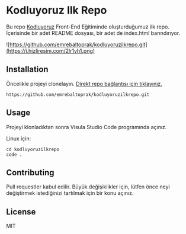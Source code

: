 # Kodluyoruz Ilk Repo

Bu repo [Kodluyoruz](https://www.kodluyoruz.org/) Front-End Eğitiminde oluşturduğumuz ilk repo. İçerisinde bir adet README dosyası, bir adet de index.html barındırıyor.

![https://github.com/emrebaltoprak/kodluyoruzilkrepo.git](https://i.hizliresim.com/2lr1vh1.png)

## Installation

Öncelikle projeyi clonelayın. [Direkt repo bağlantısı için tıklayınız.](https://github.com/emrebaltoprak/kodluyoruzilkrepo.git)

```
https://github.com/emrebaltoprak/kodluyoruzilkrepo.git
```
## Usage


Projeyi klonladıktan sonra Visula Studio Code programında açınız.

Linux için:
```
cd kodluyoruzilkrepo
code .
```
## Contributing

Pull requestler kabul edilir. Büyük değişiklikler için, lütfen  önce neyi değiştirmek istediğinizi tartılmak için bir konu açınız.

## License

MIT

